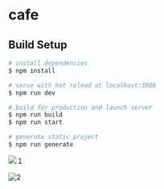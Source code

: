 # cafe

## Build Setup

```bash
# install dependencies
$ npm install

# serve with hot reload at localhost:3000
$ npm run dev

# build for production and launch server
$ npm run build
$ npm run start

# generate static project
$ npm run generate
```
![１](https://user-images.githubusercontent.com/51104897/222346768-6304a688-e277-4209-a45f-4b12d2ffd248.PNG)

![2](https://user-images.githubusercontent.com/51104897/222347026-9eb0105d-ea19-45f5-a87d-ece50a316c81.PNG)
